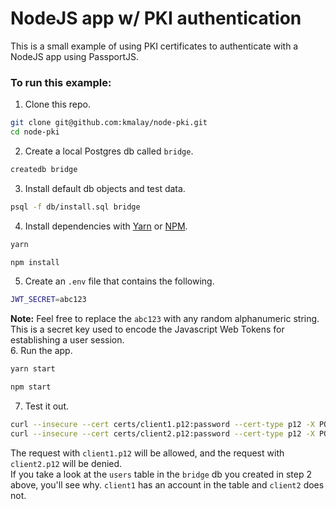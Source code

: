 # NodeJS app w/ PKI authentication

This is a small example of using PKI certificates to authenticate with a NodeJS app using PassportJS.

### To run this example:
1. Clone this repo.
```sh
git clone git@github.com:kmalay/node-pki.git
cd node-pki
```
2. Create a local Postgres db called `bridge`.
```sh
createdb bridge
```
3. Install default db objects and test data.
```sh
psql -f db/install.sql bridge
```
4. Install dependencies with [Yarn](https://yarnpkg.com) or [NPM](https://www.npmjs.com/).
```sh
yarn
```
```sh
npm install
```
5. Create an `.env` file that contains the following.
```sh
JWT_SECRET=abc123
```
**Note:** Feel free to replace the `abc123` with any random alphanumeric string.  This is a secret key used to encode the Javascript Web Tokens for establishing a user session.  
6. Run the app.
```sh
yarn start
```
```sh
npm start
```
7. Test it out.
```sh
curl --insecure --cert certs/client1.p12:password --cert-type p12 -X POST https://localhost:4433/signin
curl --insecure --cert certs/client2.p12:password --cert-type p12 -X POST https://localhost:4433/signin
```
The request with `client1.p12` will be allowed, and the request with `client2.p12` will be denied.  
If you take a look at the `users` table in the `bridge` db you created in step 2 above, you'll see why.  `client1` has an account in the table and `client2` does not.
